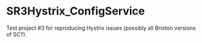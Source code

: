 # SR3Hystrix_ConfigService
Test project #3 for reproducing Hystrix issues (possibly all Brixton versions of SC?).
